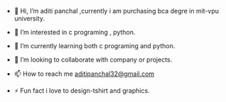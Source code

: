 - 👋 Hi, I’m aditi panchal ,currently i am purchasing bca degre in mit-vpu university.
- 👀 I’m interested in c programing , python.
- 🌱 I’m currently learning both c programing and python.
- 💞️ I’m looking to collaborate with company or projects. 
- 📫 How to reach me  aditipanchal32@gmail.com
  
- ⚡ Fun fact i  love to design-tshirt and graphics.

<!---
aditipanchal22/aditipanchal22 is a ✨ special ✨ repository because its `README.md` (this file) appears on your GitHub profile.
You can click the Preview link to take a look at your changes.
--->
